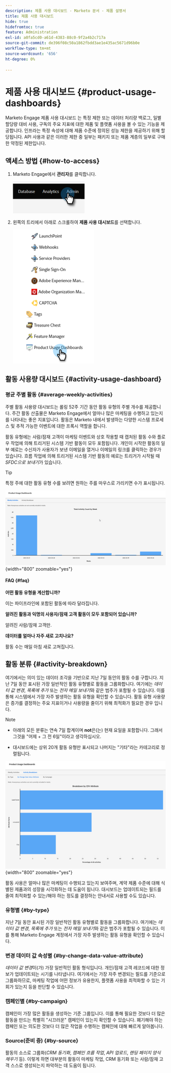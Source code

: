 ```yaml
---
description: 제품 사용 대시보드 - Marketo 문서 - 제품 설명서
title: 제품 사용 대시보드
hide: true
hidefromtoc: true
feature: Administration
exl-id: a0fa5cd0-a61d-4383-88c0-9f2a4b2c717a
source-git-commit: de396f08c50a1862fbdd3ae1e435ac5671d96b0e
workflow-type: tm+mt
source-wordcount: '656'
ht-degree: 0%

---
```


# 제품 사용 대시보드 {#product-usage-dashboards}

Marketo Engage 제품 사용 대시보드 는 특정 제한 또는 데이터 처리량 백로그, 일별 할당량 대비 사용, 구독의 주요 지표에 대한 제품 및 플랫폼 사용을 볼 수 있는 기능을 제공합니다. 인프라는 특정 속성에 대해 제품 수준에 정의된 성능 제한을 제공하기 위해 할당됩니다. API 사용과 같은 이러한 제한 중 일부는 패키지 또는 제품 계층의 일부로 구매한 약정된 제한입니다.

## 액세스 방법 {#how-to-access}

1. Marketo Engage에서 **관리자**&#x200B;를 클릭합니다.

   ![](assets/product-usage-dashboards-1.png)

1. 왼쪽의 트리에서 아래로 스크롤하여 **제품 사용 대시보드**&#x200B;를 선택합니다.

   ![](assets/product-usage-dashboards-2.png)

## 활동 사용량 대시보드 {#activity-usage-dashboard}

### 평균 주별 활동 {#average-weekly-activities}

주별 활동 사용량 대시보드는 롤링 52주 기간 동안 활동 유형의 주별 개수를 제공합니다. 주간 활동 산출물은 Marketo Engage에서 얼마나 많은 마케팅을 수행하고 있는지를 나타내는 좋은 지표입니다. 활동은 Marketo 내에서 발생하는 다양한 시스템 프로세스 및 추적 가능한 이벤트에 대한 프록시 역할을 합니다.

활동 유형에는 사람/잠재 고객이 마케팅 이벤트와 상호 작용할 때 캡처된 활동 수와 플로우 작업에 의해 트리거된 시스템 기반 활동이 모두 포함됩니다. 개인이 시작한 활동의 일부 예로는 수신자가 사용자가 보낸 이메일을 열거나 이메일의 링크를 클릭하는 경우가 있습니다. 흐름 작업에 의해 트리거된 시스템 기반 활동의 예로는 트리거가 시작될 때 _SFDC으로 보내기_&#x200B;가 있습니다.

>[!TIP]
>
>특정 주에 대한 활동 유형 수를 보려면 원하는 주를 마우스로 가리키면 수가 표시됩니다.

![](assets/product-usage-dashboards-3.png){width="800" zoomable="yes"}

#### FAQ {#faq}

**어떤 활동 유형을 계산합니까?**

이는 파이프라인에 포함된 활동에 따라 달라집니다.

**알려진 활동과 익명의 사용자/잠재 고객 활동이 모두 포함되어 있습니까?**

알려진 사람/잠재 고객만.

**데이터를 얼마나 자주 새로 고치나요?**

활동 수는 매일 아침 새로 고쳐집니다.

## 활동 분류 {#activity-breakdown}

여기에서는 의미 있는 데이터 조각을 기반으로 지난 7일 동안의 활동 수를 구합니다. 지난 7일 동안 표시된 가장 일반적인 활동 유형별로 활동을 그룹화합니다. 여기에는 _데이터 값 변경_, _목록에 추가_ 또는 _전자 메일 보내기_&#x200B;와 같은 범주가 포함될 수 있습니다. 이를 통해 시스템에서 가장 자주 발생하는 활동 유형을 확인할 수 있습니다. 활동 유형 사용량은 증가를 결정하는 주요 지표이거나 사용량을 줄이기 위해 최적화가 필요한 경우 입니다.

>[!NOTE]
>
>* 아래의 모든 분류는 연속 7일 합계이며 **not**&#x200B;은(는) 현재 요일을 포함합니다. 그래서 그것을 &quot;어제 + 그 전 6일&quot;이라고 생각하십시오.
>
>* 대시보드에는 상위 20개 활동 유형만 표시되고 나머지는 &quot;기타&quot;라는 카테고리로 정렬됩니다.

![](assets/product-usage-dashboards-4.png){width="800" zoomable="yes"}

활동 사용은 얼마나 많은 마케팅이 수행되고 있는지 보여주며, 계약 제품 수준에 대해 식별된 제품과의 성장을 시각화하는 데 도움이 됩니다. 대시보드는 업데이트되는 필드를 줄여 최적화할 수 있는/해야 하는 정도를 결정하는 안내서로 사용할 수도 있습니다.

### 유형별 {#by-type}

지난 7일 동안 표시된 가장 일반적인 활동 유형별로 활동을 그룹화합니다. 여기에는 _데이터 값 변경_, _목록에 추가_ 또는 _전자 메일 보내기_&#x200B;와 같은 범주가 포함될 수 있습니다. 이를 통해 Marketo Engage 계정에서 가장 자주 발생하는 활동 유형을 확인할 수 있습니다.

### 변경 데이터 값 속성별 {#by-change-data-value-attribute}

_데이터 값 변경_&#x200B;이(가) 가장 일반적인 활동 형식입니다. 개인/잠재 고객 레코드에 대한 정보가 업데이트되는 시기를 나타냅니다. 여기에서는 가장 자주 변경되는 필드를 기준으로 그룹화하므로, 마케팅 작업에 어떤 정보가 유용한지, 플랫폼 사용을 최적화할 수 있는 기회가 있는지 등을 판단할 수 있습니다.

### 캠페인별 {#by-campaign}

캠페인이 가장 많은 활동을 생성하는 기준 그룹입니다. 이를 통해 필요한 것보다 더 많은 활동을 만드는 특별히 &quot;시끄러운&quot; 캠페인이 있는지 확인할 수 있습니다. 폐기해야 하는 캠페인 또는 의도한 것보다 더 많은 작업을 수행하는 캠페인에 대해 빠르게 알아봅니다.

### Source(준비 중) {#by-source}

활동의 소스로 그룹화(_CRM 동기화_, _캠페인 흐름 작업_, _API 업로드_, _랜딩 페이지 양식 채우기_ 등). 이렇게 하면 대부분의 활동이 마케팅 작업, CRM 동기화 또는 사람/잠재 고객 스스로 생성되는지 파악하는 데 도움이 됩니다.
